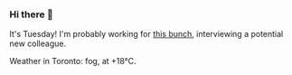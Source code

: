 ### Hi there :wave:

It's Tuesday! I'm probably working for [this bunch](https://github.com/kohofinancial), interviewing a potential new colleague.

Weather in Toronto: fog, at +18°C.
